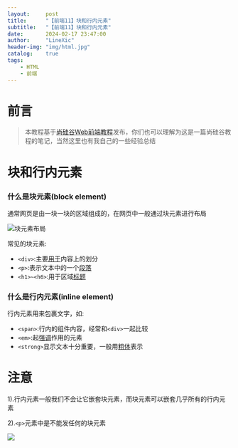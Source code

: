 ```yaml
---
layout:     post
title:      "【前端11】块和行内元素"
subtitle:   "【前端11】块和行内元素"
date:       2024-02-17 23:47:00
author:     "LineXic"
header-img: "img/html.jpg"
catalog:    true
tags:
    - HTML
    - 前端
---
```


# 前言 

>本教程基于[尚硅谷Web前端教程](https://b23.tv/Dr9IiSP "尚硅谷Web前端教程")发布，你们也可以理解为这是一篇尚硅谷教程的笔记，当然这里也有我自己的一些经验总结

# 块和行内元素
### 什么是块元素(block element)

通常网页是由一块一块的区域组成的，在网页中一般通过块元素进行布局

![块元素布局](https://img.linexic.top/file/ddb2c2c103ee9cbd3e83b.png)

常见的块元素:

- `<div>`:主要[用于](https://developer.mozilla.org/zh-CN/docs/Web/HTML/Element/div)内容上的划分
- `<p>`:表示文本中的一个[段落](https://developer.mozilla.org/zh-CN/docs/Web/HTML/Element/p)
- `<h1>~<h6>`:用于区域[标题](https://developer.mozilla.org/zh-CN/docs/Web/HTML/Element/Heading_Elements)

### 什么是行内元素(inline element)

行内元素用来包裹文字，如:

- `<span>`:行内的组件内容，经常和`<div>`一起比较
- `<em>`:起[强调](https://developer.mozilla.org/zh-CN/docs/Web/HTML/Element/em)作用的元素
- `<strong>`显示文本十分重要，一般用[粗体](https://developer.mozilla.org/zh-CN/docs/Web/HTML/Element/strong)表示

# 注意

1).行内元素一般我们不会让它嵌套块元素，而块元素可以嵌套几乎所有的行内元素

2).`<p>`元素中是不能发任何的块元素

![](https://img.linexic.top/file/8ece65dff6e1aaa5e235c.png)